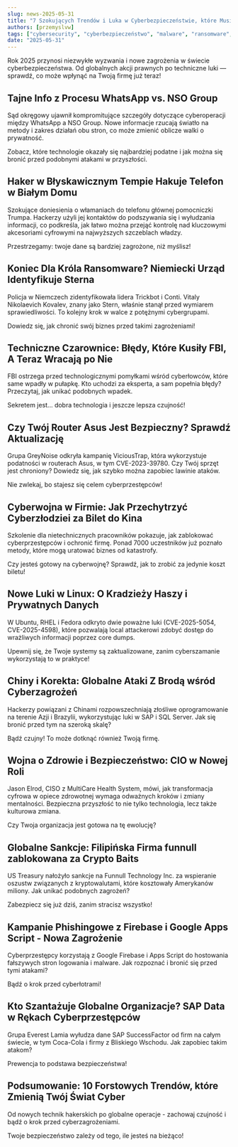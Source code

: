 ```yaml
---
slug: news-2025-05-31
title: "7 Szokujących Trendów i Luka w Cyberbezpieczeństwie, które Musisz znać w 2025!"
authors: [przemyslvw]
tags: ["cybersecurity", "cyberbezpieczeństwo", "malware", "ransomware", "vulnerabilities", "exploits", "privacy"]
date: "2025-05-31"
---
```


Rok 2025 przynosi niezwykłe wyzwania i nowe zagrożenia w świecie cyberbezpieczeństwa. Od globalnych akcji prawnych po techniczne luki — sprawdź, co może wpłynąć na Twoją firmę już teraz!


## Tajne Info z Procesu WhatsApp vs. NSO Group

Sąd okręgowy ujawnił kompromitujące szczegóły dotyczące cyberoperacji między WhatsApp a NSO Group. Nowe informacje rzucają światło na metody i zakres działań obu stron, co może zmienić oblicze walki o prywatność.

Zobacz, które technologie okazały się najbardziej podatne i jak można się bronić przed podobnymi atakami w przyszłości.


## Haker w Błyskawicznym Tempie Hakuje Telefon w Białym Domu

Szokujące doniesienia o włamaniach do telefonu głównej pomocniczki Trumpa. Hackerzy użyli jej kontaktów do podszywania się i wyłudzania informacji, co podkreśla, jak łatwo można przejąć kontrolę nad kluczowymi akcesoriami cyfrowymi na najwyższych szczeblach władzy.

Przestrzegamy: twoje dane są bardziej zagrożone, niż myślisz!


## Koniec Dla Króla Ransomware? Niemiecki Urząd Identyfikuje Sterna

Policja w Niemczech zidentyfikowała lidera Trickbot i Conti. Vitaly Nikolaevich Kovalev, znany jako Stern, właśnie stanął przed wymiarem sprawiedliwości. To kolejny krok w walce z potężnymi cybergrupami.

Dowiedz się, jak chronić swój biznes przed takimi zagrożeniami!


## Techniczne Czarownice: Błędy, Które Kusiły FBI, A Teraz Wracają po Nie

FBI ostrzega przed technologicznymi pomyłkami wśród cyberłowców, które same wpadły w pułapkę. Kto uchodzi za eksperta, a sam popełnia błędy? Przeczytaj, jak unikać podobnych wpadek.

Sekretem jest... dobra technologia i jeszcze lepsza czujność!


## Czy Twój Router Asus Jest Bezpieczny? Sprawdź Aktualizację

Grupa GreyNoise odkryła kampanię ViciousTrap, która wykorzystuje podatności w routerach Asus, w tym CVE-2023-39780. Czy Twój sprzęt jest chroniony? Dowiedz się, jak szybko można zapobiec lawinie ataków.

Nie zwlekaj, bo stajesz się celem cyberprzestępców!


## Cyberwojna w Firmie: Jak Przechytrzyć Cyberzłodziei za Bilet do Kina

Szkolenie dla nietechnicznych pracowników pokazuje, jak zablokować cyberprzestępców i ochronić firmę. Ponad 7000 uczestników już poznało metody, które mogą uratować biznes od katastrofy.

Czy jesteś gotowy na cyberwojnę? Sprawdź, jak to zrobić za jedynie koszt biletu!


## Nowe Luki w Linux: O Kradzieży Haszy i Prywatnych Danych

W Ubuntu, RHEL i Fedora odkryto dwie poważne luki (CVE-2025-5054, CVE-2025-4598), które pozwalają local attackerowi zdobyć dostęp do wrażliwych informacji poprzez core dumps.

Upewnij się, że Twoje systemy są zaktualizowane, zanim cyberszamanie wykorzystają to w praktyce!


## Chiny i Korekta: Globalne Ataki Z Brodą wśród Cyberzagrożeń

Hackerzy powiązani z Chinami rozpowszechniają złośliwe oprogramowanie na terenie Azji i Brazylii, wykorzystując luki w SAP i SQL Server. Jak się bronić przed tym na szeroką skalę?

Bądź czujny! To może dotknąć również Twoją firmę.


## Wojna o Zdrowie i Bezpieczeństwo: CIO w Nowej Roli

Jason Elrod, CISO z MultiCare Health System, mówi, jak transformacja cyfrowa w opiece zdrowotnej wymaga odważnych kroków i zmiany mentalności. Bezpieczna przyszłość to nie tylko technologia, lecz także kulturowa zmiana.

Czy Twoja organizacja jest gotowa na tę ewolucję?


## Globalne Sankcje: Filipińska Firma funnull zablokowana za Crypto Baits

US Treasury nałożyło sankcje na Funnull Technology Inc. za wspieranie oszustw związanych z kryptowalutami, które kosztowały Amerykanów miliony. Jak unikać podobnych zagrożeń?

Zabezpiecz się już dziś, zanim stracisz wszystko!


## Kampanie Phishingowe z Firebase i Google Apps Script - Nowa Zagrożenie

Cyberprzestępcy korzystają z Google Firebase i Apps Script do hostowania fałszywych stron logowania i malware. Jak rozpoznać i bronić się przed tymi atakami?

Bądź o krok przed cyberłotrami!


## Kto Szantażuje Globalne Organizacje? SAP Data w Rękach Cyberprzestępców

Grupa Everest Lamia wyłudza dane SAP SuccessFactor od firm na całym świecie, w tym Coca-Cola i firmy z Bliskiego Wschodu. Jak zapobiec takim atakom?

Prewencja to podstawa bezpieczeństwa!


## Podsumowanie: 10 Forstowych Trendów, które Zmienią Twój Świat Cyber

Od nowych technik hakerskich po globalne operacje - zachowaj czujność i bądź o krok przed cyberzagrożeniami.

Twoje bezpieczeństwo zależy od tego, ile jesteś na bieżąco!